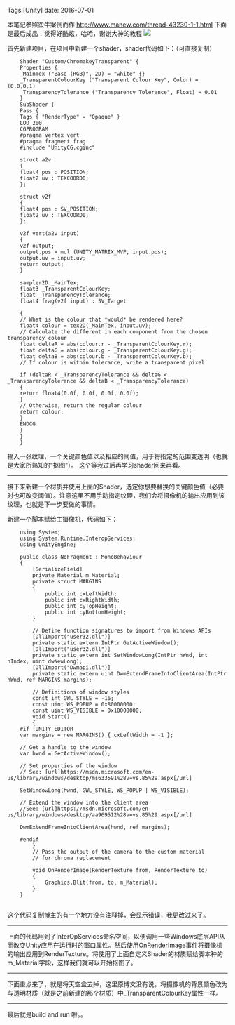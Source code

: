 Tags:[Unity]  date: 2016-07-01

本笔记参照蛮牛案例而作
http://www.manew.com/thread-43230-1-1.html
下面是最后成品：觉得好酷炫，哈哈，谢谢大神的教程
![](http://7xs1eq.com1.z0.glb.clouddn.com/noform.png)

<!-- more -->

首先新建项目，在项目中新建一个shader，shader代码如下：（可直接复制）

```
    Shader "Custom/ChromakeyTransparent" {
    Properties {
    _MainTex ("Base (RGB)", 2D) = "white" {}
    _TransparentColourKey ("Transparent Colour Key", Color) = (0,0,0,1)
    _TransparencyTolerance ("Transparency Tolerance", Float) = 0.01
    }
    SubShader {
    Pass { 
    Tags { "RenderType" = "Opaque" } 
    LOD 200 
    CGPROGRAM 
    #pragma vertex vert 
    #pragma fragment frag
    #include "UnityCG.cginc"
     
    struct a2v  
    {  
    float4 pos : POSITION; 
    float2 uv : TEXCOORD0; 
    }; 
    
    struct v2f 
    { 
    float4 pos : SV_POSITION;
    float2 uv : TEXCOORD0; 
    };
     
    v2f vert(a2v input) 
    {
    v2f output;  
    output.pos = mul (UNITY_MATRIX_MVP, input.pos);
    output.uv = input.uv;
    return output;
    }
  
    sampler2D _MainTex;
    float3 _TransparentColourKey;
    float _TransparencyTolerance;
    float4 frag(v2f input) : SV_Target
     
    {
    // What is the colour that *would* be rendered here?
    float4 colour = tex2D(_MainTex, input.uv);
    // Calculate the different in each component from the chosen transparency colour
    float deltaR = abs(colour.r - _TransparentColourKey.r);
    float deltaG = abs(colour.g - _TransparentColourKey.g);
    float deltaB = abs(colour.b - _TransparentColourKey.b);
    // If colour is within tolerance, write a transparent pixel
     
    if (deltaR < _TransparencyTolerance && deltaG < _TransparencyTolerance && deltaB < _TransparencyTolerance)
    {
    return float4(0.0f, 0.0f, 0.0f, 0.0f);
    } 
    // Otherwise, return the regular colour 
    return colour;  
    } 
    ENDCG
    }
    }
    }
```

输入一张纹理，一个关键颜色值以及相应的阈值，用于将指定的范围变透明（也就是大家所熟知的“抠图”）。
这个等我过后再学习shader回来再看。

---

接下来新建一个材质并使用上面的Shader，选定你想要替换的关键颜色值（必要时也可改变阈值）。注意这里不用手动指定纹理，我们会将摄像机的输出应用到该纹理，也就是下一步要做的事情。

新建一个脚本赋给主摄像机，代码如下：

```
    using System;
    using System.Runtime.InteropServices;
    using UnityEngine;
   
    public class NoFragment : MonoBehaviour
    {
        [SerializeField]
        private Material m_Material;
        private struct MARGINS
        {
            public int cxLeftWidth;
            public int cxRightWidth;
            public int cyTopHeight;
            public int cyBottomHeight;
        }
   
        // Define function signatures to import from Windows APIs
        [DllImport("user32.dll")]
        private static extern IntPtr GetActiveWindow();
        [DllImport("user32.dll")]
        private static extern int SetWindowLong(IntPtr hWnd, int nIndex, uint dwNewLong);
        [DllImport("Dwmapi.dll")]
        private static extern uint DwmExtendFrameIntoClientArea(IntPtr hWnd, ref MARGINS margins);
    
        // Definitions of window styles
        const int GWL_STYLE = -16;
        const uint WS_POPUP = 0x80000000;
        const uint WS_VISIBLE = 0x10000000;
        void Start()
        {
    #if !UNITY_EDITOR  
    var margins = new MARGINS() { cxLeftWidth = -1 };
     
    // Get a handle to the window
    var hwnd = GetActiveWindow();
     
    // Set properties of the window
    // See: [url]https://msdn.microsoft.com/en-us/library/windows/desktop/ms633591%28v=vs.85%29.aspx[/url]
     
    SetWindowLong(hwnd, GWL_STYLE, WS_POPUP | WS_VISIBLE);
     
    // Extend the window into the client area
    //See: [url]https://msdn.microsoft.com/en-us/library/windows/desktop/aa969512%28v=vs.85%29.aspx[/url]
     
    DwmExtendFrameIntoClientArea(hwnd, ref margins);
     
    #endif
        }
        // Pass the output of the camera to the custom material
        // for chroma replacement

        void OnRenderImage(RenderTexture from, RenderTexture to)
        {
            Graphics.Blit(from, to, m_Material);
        }
    }
    
```
这个代码复制博主的有一个地方没有注释掉，会显示错误，我更改过来了。

---

上面的代码用到了InterOpServices命名空间，以便调用一些Windows底层API从而改变Unity应用在运行时的窗口属性。然后使用OnRenderImage事件将摄像机的输出应用到RenderTexture。将使用了上面自定义Shader的材质赋给脚本种的m_Material字段，这样我们就可以开始抠图了。

---

下面重点来了，就是将天空盒去掉，这里原博文没有说，将摄像机的背景颜色改为与透明材质（就是之前新建的那个材质）中_TransparentColourKey属性一样。

---

最后就是build and run 啦。。















